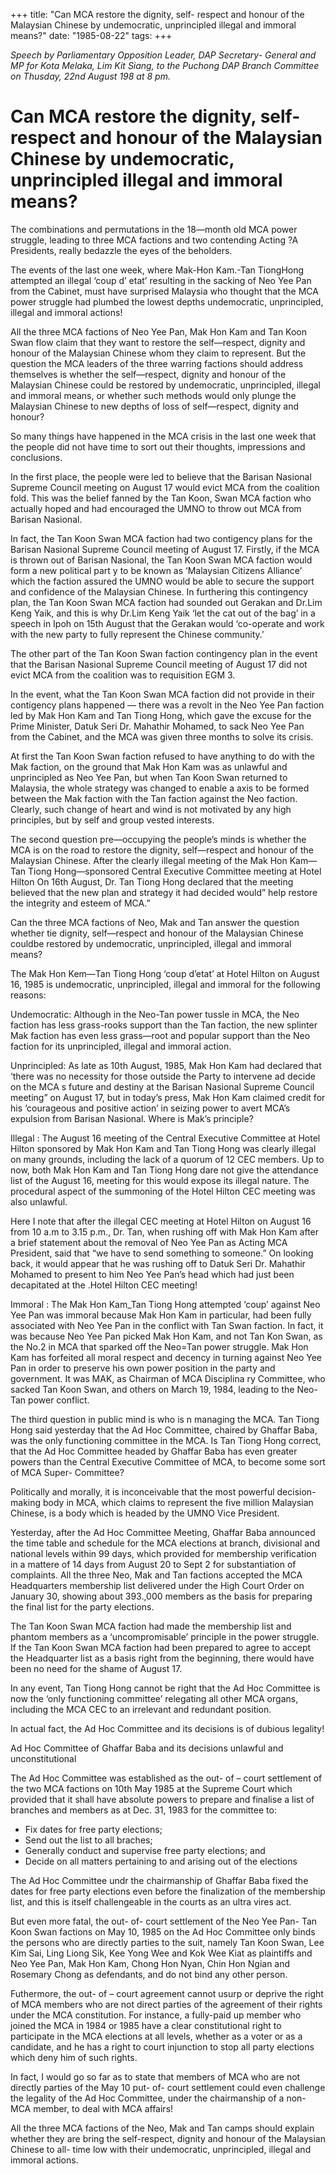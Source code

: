 +++ 
title: "Can MCA restore the dignity, self- respect and honour of the Malaysian Chinese by undemocratic, unprincipled illegal and immoral means?"
date: "1985-08-22"
tags:
+++

_Speech by Parliamentary Opposition Leader, DAP Secretary- General and MP for Kota Melaka, Lim Kit Siang, to the Puchong DAP Branch Committee on Thusday, 22nd August 198 at 8 pm._

# Can MCA restore the dignity, self- respect and honour of the Malaysian Chinese by undemocratic, unprincipled illegal and immoral means?

The combinations and permutations in the 18—month old MCA power struggle, leading to three MCA factions and two contending Acting ?A Presidents, really bedazzle the eyes of the beholders.</u>

The events of the last one week, where Mak-Hon Kam.-Tan TiongHong attempted an illegal ‘coup d’ etat’ resulting in the sacking of Neo Yee Pan from the Cabinet, must have surprised Malaysia who thought that the MCA power struggle had plumbed the lowest depths undemocratic, unprincipled, illegal and immoral actions!

All the three MCA factions of Neo Yee Pan, Mak Hon Kam and Tan Koon Swan flow claim that they want to restore the self—respect, dignity and honour of the Malaysian Chinese whom they claim to represent. But the question the MCA leaders of the three warring factions should address themselves is whether the self—respect, dignity and honour of the Malaysian Chinese could be restored by undemocratic, unprincipled, illegal and immoral means, or whether such methods would only plunge the Malaysian Chinese to new depths of loss of self—respect, dignity and honour?

So many things have happened in the MCA crisis in the last one week that the people did not have time to sort out their thoughts, impressions and conclusions.

In the first place, the people were led to believe that the Barisan Nasional Supreme Council meeting on August 17 would evict MCA from the coalition fold. This was the belief fanned by the Tan Koon, Swan MCA faction who actually hoped and had encouraged the UMNO to throw out MCA from Barisan Nasional.

In fact, the Tan Koon Swan MCA faction had two contigency plans for the Barisan Nasional Supreme Council meeting of August 17. Firstly, if the MCA is thrown out of Barisan Nasional, the Tan Koon Swan MCA faction would form a new political part y to be known as ‘Malaysian Citizens Alliance’ which the faction assured the UMNO would be able to secure the support and confidence of the Malaysian Chinese. In furthering this contingency plan, the Tan Koon Swan MCA faction had sounded out Gerakan and Dr.Lim Keng Yaik, and this is why Dr.Lim Keng Yaik ‘let the cat out of the bag’ in a speech in Ipoh on 15th August that the Gerakan would ‘co-operate and work with the new party to fully represent the Chinese community.’

The other part of the Tan Koon Swan faction contingency plan in the event that the Barisan Nasional Supreme Council meeting of August 17 did not evict MCA from the coalition was to requisition EGM 3.

In the event, what the Tan Koon Swan MCA faction did not provide in their contigency plans happened — there was a revolt in the Neo Yee Pan faction led by Mak Hon Kam and Tan Tiong Hong, which gave the excuse for the Prime Minister, Datuk Seri Dr. Mahathir Mohamed, to sack Neo Yee Pan from the Cabinet, and the MCA was given three months to solve its crisis.

At first the Tan Koon Swan faction refused to have anything to do with the Mak faction, on the ground that Mak Hon Kam was as unlawful and unprincipled as Neo Yee Pan, but when Tan Koon Swan returned to Malaysia, the whole strategy was changed to enable a axis to be formed between the Mak faction with the Tan faction against the Neo faction. Clearly, such change of heart and wind is not motivated by any high principles, but by self and group vested interests.

The second question pre—occupying the people’s minds is whether the MCA is on the road to restore the dignity, self—respect and honour of the Malaysian Chinese. After the clearly illegal meeting of the Mak Hon Kam—Tan Tiong Hong—sponsored Central Executive Committee meeting at Hotel Hilton On 16th August, Dr. Tan Tiong Hong declared that the meeting believed that the new plan and strategy it had decided would” help restore the integrity and esteem of MCA.”

Can the three MCA factions of Neo, Mak and Tan answer the question whether tie dignity, self—respect and honour of the Malaysian Chinese couldbe restored by undemocratic, unprincipled, illegal and immoral means?

The Mak Hon Kem—Tan Tiong Hong ‘coup d’etat’ at Hotel Hilton on August 16, 1985 is undemocratic, unprincipled, illegal and immoral for the following reasons:

Undemocratic: Although in the Neo-Tan power tussle in MCA, the Neo faction has less grass-rooks support than the Tan faction, the new splinter Mak faction has even less grass—root and popular support than the Neo faction for its unprincipled, illegal and immoral action.

Unprincipled: As late as 10th August, 1985, Mak Hon Kam had declared that ‘there was no necessity for those outside the Party to intervene ad decide on the MCA s future and destiny at the Barisan Nasional Supreme Council meeting” on August 17, but in today’s press, Mak Hon Kam claimed credit for his ‘courageous and positive action’ in seizing power to avert MCA’s expulsion from Barisan Nasional. Where is Mak’s principle?

Illegal : The August 16 meeting of the Central Executive Committee at Hotel Hilton sponsored by Mak Hon Kam and Tan Tiong Hong was clearly illegal on many grounds, including the lack of a quorum of 12 CEC members. Up to now, both Mak Hon Kam and Tan Tiong Hong dare not give the attendance list of the August 16, meeting for this would expose its illegal nature. The procedural aspect of the summoning of the Hotel Hilton CEC meeting was also unlawful.

Here I note that after the illegal CEC meeting at Hotel Hilton on August 16 from 10 a.m to 3.15 p.m., Dr. Tan, when rushing off with Mak Hon Kam after a brief statement about the removal of Neo Yee Pan as Acting MCA President, said that “we have to send something to someone.” On looking back, it would appear that he was rushing off to Datuk Seri Dr. Mahathir Mohamed to present to him Neo Yee Pan’s head which had just been decapitated at the .Hotel Hilton CEC meeting!

Immoral : The Mak Hon Kam_Tan Tiong Hong attempted ‘coup’ against Neo Yee Pan was immoral because Mak Hon Kam in particular, had been fully associated with Neo Yee Pan in the conflict with Tan Swan faction. In fact, it was because Neo Yee Pan picked Mak Hon Kam, and not Tan Kon Swan, as the No.2 in MCA that sparked off the Neo=Tan power struggle. Mak Hon Kam has forfeited all moral respect and decency in turning against Neo Yee Pan in order to preserve his own power position in the party and government. It was MAK, as Chairman of MCA Disciplina ry Committee, who sacked Tan Koon Swan, and others on March 19, 1984, leading to the Neo- Tan power conflict.

The third question in public mind is who is n managing the MCA. Tan Tiong Hong said yesterday that the Ad Hoc Committee, chaired by Ghaffar Baba, was the only functioning committee in the MCA. Is Tan Tiong Hong correct, that the Ad Hoc Committee headed by Ghaffar Baba has even greater powers than the Central Executive Committee of MCA, to become some sort of MCA Super- Committee?

Politically and morally, it is inconceivable that the most powerful decision- making body in MCA, which claims to represent the five million Malaysian Chinese, is a body which is headed by the UMNO Vice President.

Yesterday, after the Ad Hoc Committee Meeting, Ghaffar Baba announced the time table and schedule for the MCA elections at branch, divisional and national levels within 99 days, which provided for membership verification in a mattere of 14 days from August 20 to Sept 2 for substantiation of complaints. All the three Neo, Mak and Tan factions accepted the MCA Headquarters membership list delivered under the High Court Order on January 30, showing about 393.,000 members as the basis for preparing the final list for the party elections.

The Tan Koon Swan MCA faction had made the membership list and phantom members as a ‘uncompromisable’ principle in the power struggle. If the Tan Koon Swan MCA faction had been prepared to agree to accept the Headquarter list as a basis right from the beginning, there would have been no need for the shame of August 17.

In any event, Tan Tiong Hong cannot be right that the Ad Hoc Committee is now the ‘only functioning committee’ relegating all other MCA organs, including the MCA CEC to an irrelevant and redundant position.

In actual fact, the Ad Hoc Committee and its decisions is of dubious legality!

Ad Hoc Committee of Ghaffar Baba and its decisions unlawful and unconstitutional 

The Ad Hoc Committee was established as the out- of – court settlement of the two MCA factions on 10th May 1985 at the Supreme Court which provided that it shall have absolute powers to prepare and finalise a list of branches and members as at Dec. 31, 1983 for the committee to:

-	Fix dates for free party elections;
-	Send out the list to all braches;
-	Generally conduct and supervise free party elections; and
-	Decide on all matters pertaining to and arising out of the elections

The Ad Hoc Committee undr the chairmanship of Ghaffar Baba fixed the dates for free party elections even before the finalization of the membership list, and this is itself challengeable in the courts as an ultra vires act.

But even more fatal, the out- of- court settlement of the Neo Yee Pan- Tan Koon Swan factions on May 10, 1985 on the Ad Hoc Committee only binds the persons who are directly parties to the suit, namely Tan Koon Swan, Lee Kim Sai, Ling Liong Sik, Kee Yong Wee and Kok Wee Kiat as plaintiffs and Neo Yee Pan, Mak Hon Kam, Chong Hon Nyan, Chin Hon Ngian and Rosemary Chong as defendants, and do not bind any other person.

Futhermore, the out- of – court agreement cannot usurp or deprive the right of MCA members who are not direct parties of the agreement of their rights under the MCA constitution. For instance, a fully-paid up member who joined the MCA in 1984 or 1985 have a clear constitutional right to participate in the MCA elections at all levels, whether as a voter or as a candidate, and he has a right to court injunction to stop all party elections which deny him of such rights.

In fact, I would go so far as to state that members of MCA who are not directly parties of the May 10 put- of- court settlement could even challenge the legality of the Ad Hoc Committee, under the chairmanship of  a non- MCA member, to deal with MCA affairs!

All the three MCA factions of the Neo, Mak and Tan camps should explain whether they are bring the self-respect, dignity and honour of the Malaysian Chinese to all- time low with their undemocratic, unprincipled, illegal and immoral actions.
 
